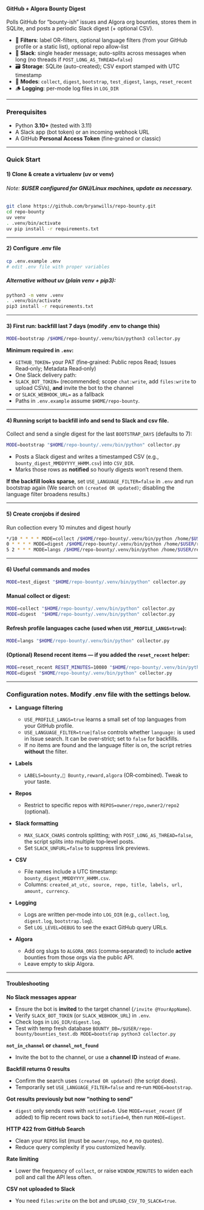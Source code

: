 #### GitHub + Algora Bounty Digest

Polls GitHub for “bounty-ish” issues and Algora org bounties, stores them in SQLite, and posts a periodic Slack digest (+ optional CSV).

- 🔎 **Filters**: label OR-filters, optional language filters (from your GitHub profile or a static list), optional repo allow-list  
- 💬 **Slack**: single header message; auto-splits across messages when long (no threads if `POST_LONG_AS_THREAD=false`)  
- 🗃️ **Storage**: SQLite (auto-created); CSV export stamped with UTC timestamp  
- 🧪 **Modes**: `collect`, `digest`, `bootstrap`, `test_digest`, `langs`, `reset_recent`  
- 🪵 **Logging**: per-mode log files in `LOG_DIR`

---

### Prerequisites
- Python **3.10+** (tested with 3.11)
- A Slack app (bot token) or an incoming webhook URL
- A GitHub **Personal Access Token** (fine‑grained or classic)

---

### Quick Start

#### 1) Clone & create a virtualenv (uv or venv)

###### Note: **$USER configured for GNU/Linux machines, update as necessary.**

```bash
git clone https://github.com/bryanwills/repo-bounty.git
cd repo-bounty
uv venv
. .venv/bin/activate
uv pip install -r requirements.txt
```
---

#### 2) Configure .env file
```bash
cp .env.example .env
# edit .env file with proper variables
```

##### Alternative without uv (plain venv + pip3):

```bash
python3 -m venv .venv
. .venv/bin/activate
pip3 install -r requirements.txt
```

---

#### 3) First run: backfill last 7 days (modify .env to change this)
```bash
MODE=bootstrap /$HOME/repo-bounty/.venv/bin/python3 collector.py
```
**Minimum required in `.env`:**
  - `GITHUB_TOKEN=` your PAT (fine‑grained: Public repos Read; Issues Read‑only; Metadata Read‑only)
  - One Slack delivery path:
  - `SLACK_BOT_TOKEN=` (recommended; scope `chat:write`, add `files:write` to upload CSVs), **and** invite the bot to the channel
  - or `SLACK_WEBHOOK_URL=` as a fallback
  - Paths in `.env.example` assume `$HOME/repo-bounty`.

---

#### 4) Running script to backfill info and send to Slack and csv file.

Collect and send a single digest for the last `BOOTSTRAP_DAYS` (defaults to 7):

```bash
MODE=bootstrap "$HOME/repo-bounty/.venv/bin/python" collector.py
```

- Posts a Slack digest and writes a timestamped CSV (e.g., `bounty_digest_MMDDYYYY_HHMM.csv`) into `CSV_DIR`.
- Marks those rows as **notified** so hourly digests won’t resend them.

**If the backfill looks sparse**, set `USE_LANGUAGE_FILTER=false` in `.env` and run bootstrap again
(We search on `(created OR updated)`; disabling the language filter broadens results.)

---

#### 5) Create cronjobs if desired

Run collection every 10 minutes and digest hourly

```bash
*/10 * * * * MODE=collect /$HOME/repo-bounty/.venv/bin/python /home/$USER/repo-bounty/collector.py 2>>/home/$USER/repo-bounty/log/cron.err
0 * * * * MODE=digest /$HOME/repo-bounty/.venv/bin/python /home/$USER/repo-bounty/collector.py 2>>/home/$USER/repo-bounty/log/cron.err
5 2 * * * MODE=langs /$HOME/repo-bounty/.venv/bin/python /home/$USER/repo-bounty/collector.py 2>>/home/$USER/repo-bounty/log/cron.err
```

---

#### 6) Useful commands and modes
```bash
MODE=test_digest "$HOME/repo-bounty/.venv/bin/python" collector.py
```

#### **Manual collect or digest:**
```bash
MODE=collect "$HOME/repo-bounty/.venv/bin/python" collector.py
MODE=digest  "$HOME/repo-bounty/.venv/bin/python" collector.py
```

#### **Refresh profile languages cache (used when `USE_PROFILE_LANGS=true`):**
```bash
MODE=langs "$HOME/repo-bounty/.venv/bin/python" collector.py
```

#### **(Optional) Resend recent items** — if you added the `reset_recent` helper:
```bash
MODE=reset_recent RESET_MINUTES=10080 "$HOME/repo-bounty/.venv/bin/python" collector.py
MODE=digest "$HOME/repo-bounty/.venv/bin/python" collector.py
```

---

### Configuration notes. Modify .env file with the settings below.

- **Language filtering**
  - `USE_PROFILE_LANGS=true` learns a small set of top languages from your GitHub profile.
  - `USE_LANGUAGE_FILTER=true|false` controls whether `language:` is used in Issue search. It can be over‑strict; set to `false` for backfills.
  - If no items are found and the language filter is on, the script retries **without** the filter.

- **Labels**
  - `LABELS=bounty,💎 Bounty,reward,algora` (OR‑combined). Tweak to your taste.

- **Repos**
  - Restrict to specific repos with `REPOS=owner/repo,owner2/repo2` (optional).

- **Slack formatting**
  - `MAX_SLACK_CHARS` controls splitting; with `POST_LONG_AS_THREAD=false`, the script splits into multiple top‑level posts.
  - Set `SLACK_UNFURL=false` to suppress link previews.

- **CSV**
  - File names include a UTC timestamp: `bounty_digest_MMDDYYYY_HHMM.csv`.
  - Columns: `created_at_utc, source, repo, title, labels, url, amount, currency`.

- **Logging**
  - Logs are written per‑mode into `LOG_DIR` (e.g., `collect.log`, `digest.log`, `bootstrap.log`).
  - Set `LOG_LEVEL=DEBUG` to see the exact GitHub query URLs.

- **Algora**
  - Add org slugs to `ALGORA_ORGS` (comma‑separated) to include **active** bounties from those orgs via the public API.
  - Leave empty to skip Algora.

---

#### Troubleshooting

**No Slack messages appear**
- Ensure the bot is **invited** to the target channel (`/invite @YourAppName`).
- Verify `SLACK_BOT_TOKEN` (or `SLACK_WEBHOOK_URL`) in `.env`.
- Check logs in `LOG_DIR/digest.log`.
- Test with temp fresh database ```BOUNTY_DB=/$USER/repo-bounty/bounties_test.db MODE=bootstrap python3 collector.py```

**`not_in_channel` or `channel_not_found`**
- Invite the bot to the channel, or use a **channel ID** instead of `#name`.

**Backfill returns 0 results**
- Confirm the search uses `(created OR updated)` (the script does).
- Temporarily set `USE_LANGUAGE_FILTER=false` and re‑run `MODE=bootstrap`.

**Got results previously but now “nothing to send”**
- `digest` only sends rows with `notified=0`. Use `MODE=reset_recent` (if added) to flip recent rows back to `notified=0`, then run `MODE=digest`.

**HTTP 422 from GitHub Search**
- Clean your `REPOS` list (must be `owner/repo`, no `#`, no quotes).
- Reduce query complexity if you customized heavily.

**Rate limiting**
- Lower the frequency of `collect`, or raise `WINDOW_MINUTES` to widen each poll and call the API less often.

**CSV not uploaded to Slack**
- You need `files:write` on the bot and `UPLOAD_CSV_TO_SLACK=true`.
